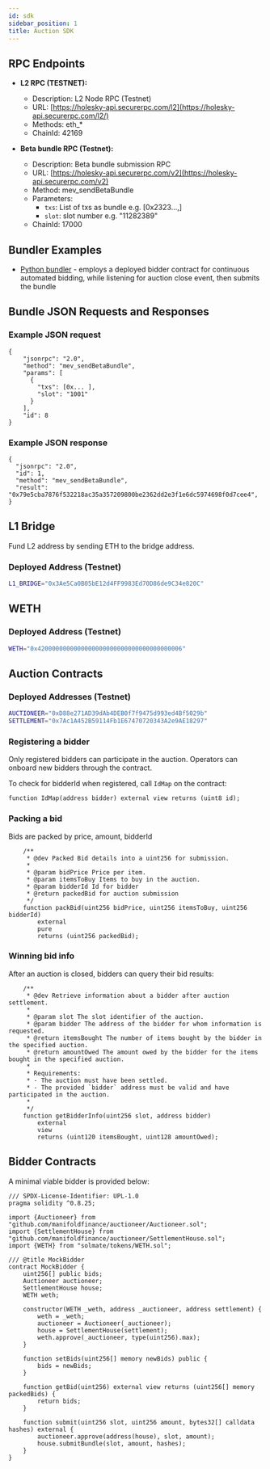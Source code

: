 ```yaml
---
id: sdk
sidebar_position: 1
title: Auction SDK
---
```


## RPC Endpoints

- **L2 RPC (TESTNET):**

  - Description: L2 Node RPC (Testnet)
  - URL: [https://holesky-api.securerpc.com/l2](https://holesky-api.securerpc.com/l2/)
  - Methods: eth\_\*
  - ChainId: 42169

- **Beta bundle RPC (Testnet):**
  - Description: Beta bundle submission RPC
  - URL: [https://holesky-api.securerpc.com/v2](https://holesky-api.securerpc.com/v2)
  - Method: mev_sendBetaBundle
  - Parameters:
    - `txs`: List of txs as bundle e.g. [0x2323...,]
    - `slot`: slot number e.g. "11282389"
  - ChainId: 17000

## Bundler Examples

- [Python bundler](https://github.com/MEV-Protocol/beta-bundles-py) - employs a deployed bidder contract for continuous automated bidding, while listening for auction close event, then submits the bundle

## Bundle JSON Requests and Responses

### Example JSON request

```jsonc
{
    "jsonrpc": "2.0",
    "method": "mev_sendBetaBundle",
    "params": [
      {
        "txs": [0x... ],
        "slot": "1001"
      }
    ],
    "id": 8
}
```

### Example JSON response

```jsonc
{
  "jsonrpc": "2.0",
  "id": 1,
  "method": "mev_sendBetaBundle",
  "result": "0x79e5cba7876f532218ac35a357209800be2362dd2e3f1e6dc5974698f0d7cee4",
}
```

## L1 Bridge

Fund L2 address by sending ETH to the bridge address.

### Deployed Address (Testnet)

```bash
L1_BRIDGE="0x3Ae5Ca0B05bE12d4FF9983Ed70D86de9C34e820C"
```

## WETH

### Deployed Address (Testnet)

```bash
WETH="0x4200000000000000000000000000000000000006"
```

## Auction Contracts

### Deployed Addresses (Testnet)

```bash
AUCTIONEER="0xD88e271AD39dAb4DEB0f7f9475d993ed4Bf5029b"
SETTLEMENT="0x7Ac1A452B59114Fb1E67470720343A2e9AE18297"
```

### Registering a bidder

Only registered bidders can participate in the auction. Operators can onboard new bidders through the contract.

To check for bidderId when registered, call `IdMap` on the contract:

```solidity
function IdMap(address bidder) external view returns (uint8 id);
```

### Packing a bid

Bids are packed by price, amount, bidderId

```solidity
    /**
     * @dev Packed Bid details into a uint256 for submission.
     *
     * @param bidPrice Price per item.
     * @param itemsToBuy Items to buy in the auction.
     * @param bidderId Id for bidder
     * @return packedBid for auction submission
     */
    function packBid(uint256 bidPrice, uint256 itemsToBuy, uint256 bidderId)
        external
        pure
        returns (uint256 packedBid);
```

### Winning bid info

After an auction is closed, bidders can query their bid results:

```solidity
    /**
     * @dev Retrieve information about a bidder after auction settlement.
     *
     * @param slot The slot identifier of the auction.
     * @param bidder The address of the bidder for whom information is requested.
     * @return itemsBought The number of items bought by the bidder in the specified auction.
     * @return amountOwed The amount owed by the bidder for the items bought in the specified auction.
     *
     * Requirements:
     * - The auction must have been settled.
     * - The provided `bidder` address must be valid and have participated in the auction.
     *
     */
    function getBidderInfo(uint256 slot, address bidder)
        external
        view
        returns (uint120 itemsBought, uint128 amountOwed);
```

## Bidder Contracts

A minimal viable bidder is provided below:

```solidity
/// SPDX-License-Identifier: UPL-1.0
pragma solidity ^0.8.25;

import {Auctioneer} from "github.com/manifoldfinance/auctioneer/Auctioneer.sol";
import {SettlementHouse} from "github.com/manifoldfinance/auctioneer/SettlementHouse.sol";
import {WETH} from "solmate/tokens/WETH.sol";

/// @title MockBidder
contract MockBidder {
    uint256[] public bids;
    Auctioneer auctioneer;
    SettlementHouse house;
    WETH weth;

    constructor(WETH _weth, address _auctioneer, address settlement) {
        weth = _weth;
        auctioneer = Auctioneer(_auctioneer);
        house = SettlementHouse(settlement);
        weth.approve(_auctioneer, type(uint256).max);
    }

    function setBids(uint256[] memory newBids) public {
        bids = newBids;
    }

    function getBid(uint256) external view returns (uint256[] memory packedBids) {
        return bids;
    }

    function submit(uint256 slot, uint256 amount, bytes32[] calldata hashes) external {
        auctioneer.approve(address(house), slot, amount);
        house.submitBundle(slot, amount, hashes);
    }
}
```
